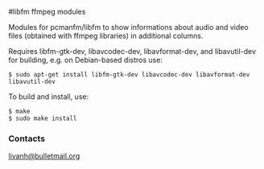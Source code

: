 #libfm ffmpeg modules

Modules for pcmanfm/libfm to show informations about audio and video files
(obtained with ffmpeg libraries) in additional columns.

Requires libfm-gtk-dev, libavcodec-dev, libavformat-dev, and libavutil-dev
for building, e.g. on Debian-based distros use:
```
$ sudo apt-get install libfm-gtk-dev libavcodec-dev libavformat-dev libavutil-dev
```
To build and install, use:
```
$ make
$ sudo make install
```


### Contacts
<livanh@bulletmail.org>